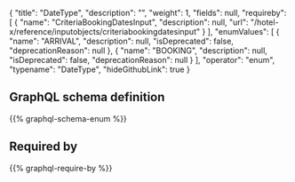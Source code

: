 {
  "title": "DateType",
  "description": "",
  "weight": 1,
  "fields": null,
  "requireby": [
    {
      "name": "CriteriaBookingDatesInput",
      "description": null,
      "url": "/hotel-x/reference/inputobjects/criteriabookingdatesinput"
    }
  ],
  "enumValues": [
    {
      "name": "ARRIVAL",
      "description": null,
      "isDeprecated": false,
      "deprecationReason": null
    },
    {
      "name": "BOOKING",
      "description": null,
      "isDeprecated": false,
      "deprecationReason": null
    }
  ],
  "operator": "enum",
  "typename": "DateType",
  "hideGithubLink": true
}
## GraphQL schema definition

{{% graphql-schema-enum %}}

## Required by

{{% graphql-require-by %}}

